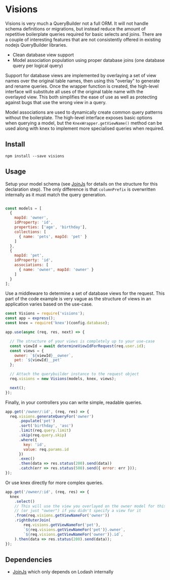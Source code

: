 # Visions 

Visions is very much a QueryBuilder not a full ORM. It will not handle schema definitions or migrations, but instead
reduce the amount of repetitive boilerplate queries required for basic selects and joins. There are a couple of interesting
features that are not consistently offered in existing nodejs QueryBuilder libraries.

- Clean database view support
- Model association population using proper database joins (one database query per logical query)

Support for database views are implemented by overlaying a set of view names over the original table names, then
using this "overlay" to generate and rename queries. Once the wrapper function is created, the high-level interface
will substitute all uses of the original table name with the overlayed view. This both simplifies the ease of use
as well as protecting against bugs that use the wrong view in a query.

Model associations are used to dynamically create common query patterns without the boilerplate. The high-level
interface exposes basic options when querying a model, but the `KnexWrapper.getViewName()` method can be used
along with knex to implement more specialised queries when required.

## Install

`npm install --save visions`

## Usage

Setup your model schema (see [JoinJs](https://github.com/archfirst/joinjs) for details on the structure for
this declaration step). The only difference is that `columnPrefix` is overwritten internally as it must 
match the query generation.

```js

const models = [
  {
    mapId: 'owner',
    idProperty: 'id',
    properties: ['age', 'birthday'],
    collections: [
      { name: 'pets', mapId: 'pet' }
    ]
  },
  {
    mapId: 'pet',
    idProperty: 'id',
    associations: [
      { name: 'owner', mapId: 'owner' }
    ]
  }
];
```

Use a middleware to determine a set of database views for the request. This part of the code example is
very vague as the structure of views in an application varies based on the use-case.

```js
const Visions = require('visions');
const app = express();
const knex = require('knex')(config.database);

app.use(async (req, res, next) => {

  // The structure of your views is completely up to your use-case
  const viewId = await determineViewIdForRequest(req.user.id);
  const views = {
    owner: `${viewId}__owner`,
    pet: `${viewId}__pet`
  };

  // Attach the querybuilder instance to the request object
  req.visions = new Visions(models, knex, views);

  next();
});
```

Finally, in your controllers you can write simple, readable queries.

```js
app.get('/owner/:id', (req, res) => {
  req.visions.generateQueryFor('owner')
      .populate('pet')
      .sort('birthday', 'asc')
      .limit(req.query.limit)
      .skip(req.query.skip)
      .where({
        key: 'id',
        value: req.params.id
      })
      .exec()
      .then(data => res.status(200).send(data))
      .catch(err => res.status(500).send({ error: err }));
});
```

Or use knex directly for more complex queries.

```js
app.get('/owner/:id', (req, res) => {
  knex
    .select()
    // This will use the view you overlayed on the owner model for this request
    // (or just "owner") if you didn't specify a view for it
    .from(req.visions.getViewNameFor('owner'))
    .rightOuterJoin(
        req.visions.getViewNameFor('pet'),
        `${req.visions.getViewNameFor('pet')}.owner`,
        `${req.visions.getViewNameFor('owner')}.id`,
    ).then(data => res.status(200).send(data));
});
```

## Dependencies

- [JoinJs](https://github.com/archfirst/joinjs) which only depends on Lodash internally
